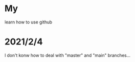 # My

learn how to use github

# 2021/2/4
I don't konw how to deal with "master" and "main" branches...

